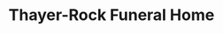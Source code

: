 ---
title: "Thayer-Rock Funeral Home"
url: /farmington/thayer-rock-funeral-home/
shop: funeral directors
---